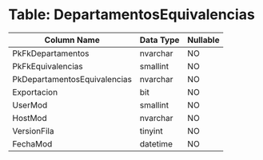 # Table: DepartamentosEquivalencias

| Column Name | Data Type | Nullable |
|-------------|-----------|----------|
| PkFkDepartamentos | nvarchar | NO |
| PkFkEquivalencias | smallint | NO |
| PkDepartamentosEquivalencias | nvarchar | NO |
| Exportacion | bit | NO |
| UserMod | smallint | NO |
| HostMod | nvarchar | NO |
| VersionFila | tinyint | NO |
| FechaMod | datetime | NO |

